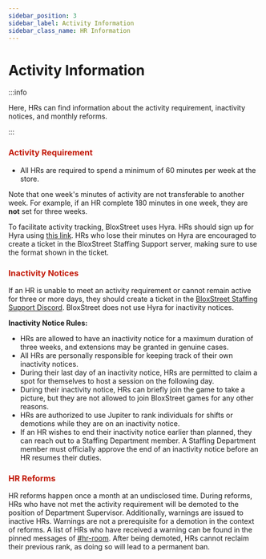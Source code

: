 ```yaml
---
sidebar_position: 3
sidebar_label: Activity Information
sidebar_class_name: HR Information
---
```


# Activity Information 

:::info

Here, HRs can find information about the activity requirement, inactivity notices, and monthly reforms.

:::


### <font color="#C21807">Activity Requirement</font>
- All HRs are required to spend a minimum of 60 minutes per week at the store.

Note that one week's minutes of activity are not transferable to another week. For example, if an HR complete 180 minutes in one week, they are **not** set for three weeks.

To facilitate activity tracking, BloxStreet uses Hyra. HRs should sign up for Hyra using [this link](https://app.hyra.io/get-started). HRs who lose their minutes on Hyra are encouraged to create a ticket in the BloxStreet Staffing Support server, making sure to use the format shown in the ticket.


### <font color="#C21807">Inactivity Notices</font>
If an HR is unable to meet an activity requirement or cannot remain active for three or more days, they should create a ticket in the [BloxStreet Staffing Support Discord](https://discord.com/invite/5yfvT5fntP). BloxStreet does not use Hyra for inactivity notices.

__Inactivity Notice Rules:__
- HRs are allowed to have an inactivity notice for a maximum duration of three weeks, and extensions may be granted in genuine cases. 
- All HRs are personally responsible for keeping track of their own inactivity notices.
- During their last day of an inactivity notice, HRs are permitted to claim a spot for themselves to host a session on the following day.
- During their inactivity notice, HRs can briefly join the game to take a picture, but they are not allowed to join BloxStreet games for any other reasons.
- HRs are authorized to use Jupiter to rank individuals for shifts or demotions while they are on an inactivity notice.
- If an HR wishes to end their inactivity notice earlier than planned, they can reach out to a Staffing Department member. A Staffing Department member must officially approve the end of an inactivity notice before an HR resumes their duties.


### <font color="#C21807">HR Reforms</font>
HR reforms happen once a month at an undisclosed time. During reforms, HRs who have not met the activity requirement will be demoted to the position of Department Supervisor. Additionally, warnings are issued to inactive HRs. Warnings are not a prerequisite for a demotion in the context of reforms. A list of HRs who have received a warning can be found in the pinned messages of [#hr-room](https://discord.com/channels/323081832071561216/600727208155414546). After being demoted, HRs cannot reclaim their previous rank, as doing so will lead to a permanent ban.
